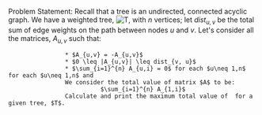Problem Statement:  Recall that a tree is an undirected, connected acyclic graph. We have a weighted tree, ![$T$](https://render.githubusercontent.com/render/math?math=%24T%24), with $n$ vertices; 
                    let $dist_{u, v}$ be the total sum of edge weights on the path between nodes $u$ and $v$.
                    Let's consider all the matrices, $A_{u, v}$ such that:
                    
                    * $A_{u,v} = -A_{u,v}$
                    * $0 \leq |A_{u,v}| \leq dist_{v, u}$
                    * $\sum_{i=1}^{n} A_{u,i} = 0$ for each $u\neq 1,n$ for each $u\neq 1,n$ and 
                    We consider the total value of matrix $A$ to be:
                              $\sum_{i=1}^{n} A_{1,i}$
                    Calculate and print the maximum total value of  for a given tree, $T$.
